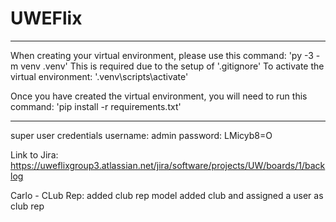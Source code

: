# UWEFlix

***********************************************************************************
When creating your virtual environment, please use this command:
'py -3 -m venv .venv'
This is required due to the setup of '.gitignore'
To activate the virtual environment: '.venv\scripts\activate'

Once you have created the virtual environment, you will need to run this command:
'pip install -r requirements.txt'
***********************************************************************************

super user credentials
username: admin
password: LMicyb8=O


Link to Jira: https://uweflixgroup3.atlassian.net/jira/software/projects/UW/boards/1/backlog


Carlo - CLub Rep:
    added club rep model
    added club and assigned a user as club rep 
